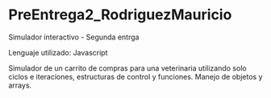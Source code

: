 # PreEntrega2_RodriguezMauricio
Simulador interactivo - Segunda entrga

Lenguaje utilizado: Javascript

Simulador de un carrito de compras para una veterinaria utilizando solo ciclos e iteraciones, estructuras de control y funciones. Manejo de objetos y arrays.
